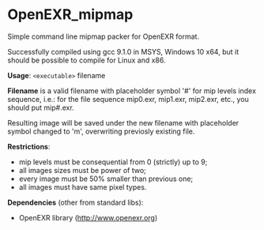 # OpenEXR_mipmap
Simple command line mipmap packer for OpenEXR format.

Successfully compiled using gcc 9.1.0 in MSYS, Windows 10 x64, but it should be possible to compile for Linux and x86.

**Usage**: `<executable>` filename

**Filename** is a valid filename with placeholder symbol '#' for mip levels index sequence, i.e.: for the file sequence mip0.exr, mip1.exr, mip2.exr, etc., you should put mip#.exr.

Resulting image will be saved under the new filename with placeholder symbol changed to 'm', overwriting previosly existing file.

**Restrictions**:
* mip levels must be consequential from 0 (strictly) up to 9;
* all images sizes must be power of two;
* every image must be 50% smaller than previous one;
* all images must have same pixel types.

**Dependencies** (other from standard libs):
* OpenEXR library (http://www.openexr.org)